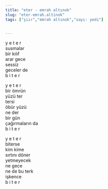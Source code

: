 ```yaml
---
title: "eter - emrah altınok"
slug: "eter-emrah.altinok"
tags: ["şiir","emrah altınok","sayı: yedi"]


---
```

y e t e r\
susmalar\
bir kılıf\
arar gece\
sessiz\
geceler de\
b i t e r

y e t e r\
bir ömrün\
yüzü ter\
tersi\
öbür yüzü\
ne der\
bir gün\
çağırmaların da\
b i t e r

y e t e r\
biterse\
kim kime\
sırtını döner\
yetmeyecek\
ne gece\
ne de bu terk\
işkence\
b i t e r
